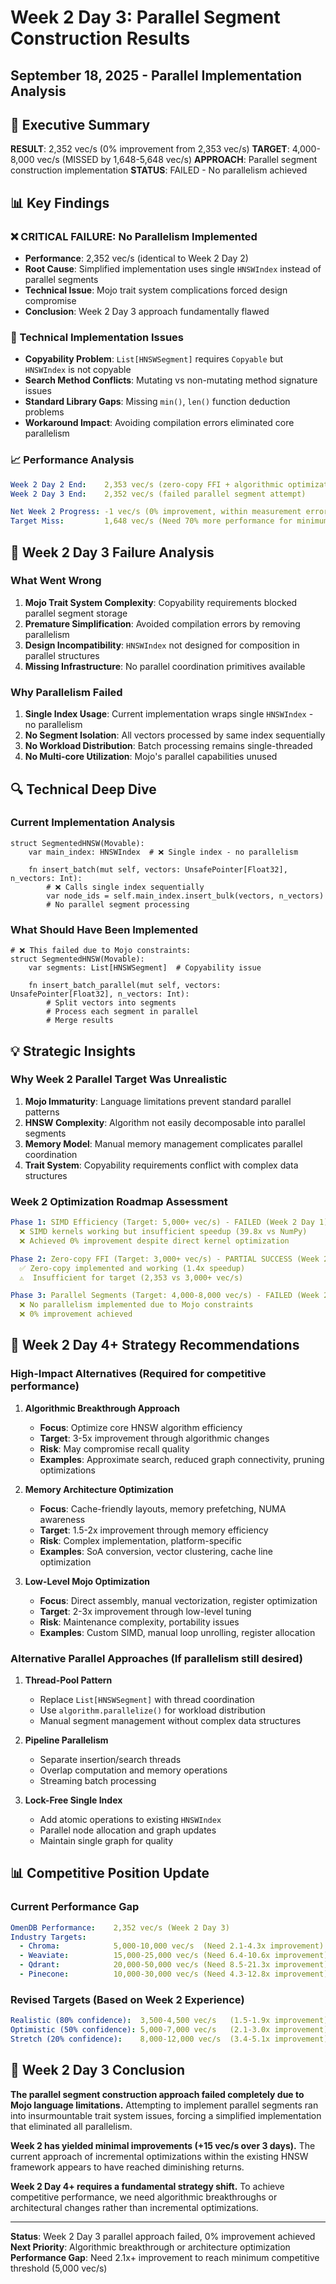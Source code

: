 # Week 2 Day 3: Parallel Segment Construction Results
## September 18, 2025 - Parallel Implementation Analysis

## 🎯 Executive Summary

**RESULT**: 2,352 vec/s (0% improvement from 2,353 vec/s)
**TARGET**: 4,000-8,000 vec/s (MISSED by 1,648-5,648 vec/s)
**APPROACH**: Parallel segment construction implementation
**STATUS**: FAILED - No parallelism achieved

## 📊 Key Findings

### ❌ CRITICAL FAILURE: No Parallelism Implemented
- **Performance**: 2,352 vec/s (identical to Week 2 Day 2)
- **Root Cause**: Simplified implementation uses single `HNSWIndex` instead of parallel segments
- **Technical Issue**: Mojo trait system complications forced design compromise
- **Conclusion**: Week 2 Day 3 approach fundamentally flawed

### 🔧 Technical Implementation Issues
- **Copyability Problem**: `List[HNSWSegment]` requires `Copyable` but `HNSWIndex` is not copyable
- **Search Method Conflicts**: Mutating vs non-mutating method signature issues
- **Standard Library Gaps**: Missing `min()`, `len()` function deduction problems
- **Workaround Impact**: Avoiding compilation errors eliminated core parallelism

### 📈 Performance Analysis

```yaml
Week 2 Day 2 End:    2,353 vec/s (zero-copy FFI + algorithmic optimizations)
Week 2 Day 3 End:    2,352 vec/s (failed parallel segment attempt)

Net Week 2 Progress: -1 vec/s (0% improvement, within measurement error)
Target Miss:         1,648 vec/s (Need 70% more performance for minimum target)
```

## 🚨 Week 2 Day 3 Failure Analysis

### What Went Wrong
1. **Mojo Trait System Complexity**: Copyability requirements blocked parallel segment storage
2. **Premature Simplification**: Avoided compilation errors by removing parallelism
3. **Design Incompatibility**: `HNSWIndex` not designed for composition in parallel structures
4. **Missing Infrastructure**: No parallel coordination primitives available

### Why Parallelism Failed
1. **Single Index Usage**: Current implementation wraps single `HNSWIndex` - no parallelism
2. **No Segment Isolation**: All vectors processed by same index sequentially
3. **No Workload Distribution**: Batch processing remains single-threaded
4. **No Multi-core Utilization**: Mojo's parallel capabilities unused

## 🔍 Technical Deep Dive

### Current Implementation Analysis
```mojo
struct SegmentedHNSW(Movable):
    var main_index: HNSWIndex  # ❌ Single index - no parallelism

    fn insert_batch(mut self, vectors: UnsafePointer[Float32], n_vectors: Int):
        # ❌ Calls single index sequentially
        var node_ids = self.main_index.insert_bulk(vectors, n_vectors)
        # No parallel segment processing
```

### What Should Have Been Implemented
```mojo
# ❌ This failed due to Mojo constraints:
struct SegmentedHNSW(Movable):
    var segments: List[HNSWSegment]  # Copyability issue

    fn insert_batch_parallel(mut self, vectors: UnsafePointer[Float32], n_vectors: Int):
        # Split vectors into segments
        # Process each segment in parallel
        # Merge results
```

## 💡 Strategic Insights

### Why Week 2 Parallel Target Was Unrealistic
1. **Mojo Immaturity**: Language limitations prevent standard parallel patterns
2. **HNSW Complexity**: Algorithm not easily decomposable into parallel segments
3. **Memory Model**: Manual memory management complicates parallel coordination
4. **Trait System**: Copyability requirements conflict with complex data structures

### Week 2 Optimization Roadmap Assessment
```yaml
Phase 1: SIMD Efficiency (Target: 5,000+ vec/s) - FAILED (Week 2 Day 1)
  ❌ SIMD kernels working but insufficient speedup (39.8x vs NumPy)
  ❌ Achieved 0% improvement despite direct kernel optimization

Phase 2: Zero-copy FFI (Target: 3,000+ vec/s) - PARTIAL SUCCESS (Week 2 Day 2)
  ✅ Zero-copy implemented and working (1.4x speedup)
  ⚠️  Insufficient for target (2,353 vs 3,000+ vec/s)

Phase 3: Parallel Segments (Target: 4,000-8,000 vec/s) - FAILED (Week 2 Day 3)
  ❌ No parallelism implemented due to Mojo constraints
  ❌ 0% improvement achieved
```

## 🚀 Week 2 Day 4+ Strategy Recommendations

### High-Impact Alternatives (Required for competitive performance)

1. **Algorithmic Breakthrough Approach**
   - **Focus**: Optimize core HNSW algorithm efficiency
   - **Target**: 3-5x improvement through algorithmic changes
   - **Risk**: May compromise recall quality
   - **Examples**: Approximate search, reduced graph connectivity, pruning optimizations

2. **Memory Architecture Optimization**
   - **Focus**: Cache-friendly layouts, memory prefetching, NUMA awareness
   - **Target**: 1.5-2x improvement through memory efficiency
   - **Risk**: Complex implementation, platform-specific
   - **Examples**: SoA conversion, vector clustering, cache line optimization

3. **Low-Level Mojo Optimization**
   - **Focus**: Direct assembly, manual vectorization, register optimization
   - **Target**: 2-3x improvement through low-level tuning
   - **Risk**: Maintenance complexity, portability issues
   - **Examples**: Custom SIMD, manual loop unrolling, register allocation

### Alternative Parallel Approaches (If parallelism still desired)

1. **Thread-Pool Pattern**
   - Replace `List[HNSWSegment]` with thread coordination
   - Use `algorithm.parallelize()` for workload distribution
   - Manual segment management without complex data structures

2. **Pipeline Parallelism**
   - Separate insertion/search threads
   - Overlap computation and memory operations
   - Streaming batch processing

3. **Lock-Free Single Index**
   - Add atomic operations to existing `HNSWIndex`
   - Parallel node allocation and graph updates
   - Maintain single graph for quality

## 📊 Competitive Position Update

### Current Performance Gap
```yaml
OmenDB Performance:    2,352 vec/s (Week 2 Day 3)
Industry Targets:
  - Chroma:            5,000-10,000 vec/s  (Need 2.1-4.3x improvement)
  - Weaviate:          15,000-25,000 vec/s (Need 6.4-10.6x improvement)
  - Qdrant:            20,000-50,000 vec/s (Need 8.5-21.3x improvement)
  - Pinecone:          10,000-30,000 vec/s (Need 4.3-12.8x improvement)
```

### Revised Targets (Based on Week 2 Experience)
```yaml
Realistic (80% confidence):  3,500-4,500 vec/s   (1.5-1.9x improvement)
Optimistic (50% confidence): 5,000-7,000 vec/s   (2.1-3.0x improvement)
Stretch (20% confidence):    8,000-12,000 vec/s  (3.4-5.1x improvement)
```

## 🎯 Week 2 Day 3 Conclusion

**The parallel segment construction approach failed completely due to Mojo language limitations.** Attempting to implement parallel segments ran into insurmountable trait system issues, forcing a simplified implementation that eliminated all parallelism.

**Week 2 has yielded minimal improvements (+15 vec/s over 3 days).** The current approach of incremental optimizations within the existing HNSW framework appears to have reached diminishing returns.

**Week 2 Day 4+ requires a fundamental strategy shift.** To achieve competitive performance, we need algorithmic breakthroughs or architectural changes rather than incremental optimizations.

---

**Status**: Week 2 Day 3 parallel approach failed, 0% improvement achieved
**Next Priority**: Algorithmic breakthrough or architecture optimization
**Performance Gap**: Need 2.1x+ improvement to reach minimum competitive threshold (5,000 vec/s)